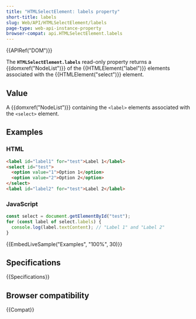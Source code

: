 ```yaml
---
title: "HTMLSelectElement: labels property"
short-title: labels
slug: Web/API/HTMLSelectElement/labels
page-type: web-api-instance-property
browser-compat: api.HTMLSelectElement.labels
---
```


{{APIRef("DOM")}}

The **`HTMLSelectElement.labels`** read-only property returns a
{{domxref("NodeList")}} of the {{HTMLElement("label")}} elements associated with the
{{HTMLElement("select")}} element.

## Value

A {{domxref("NodeList")}} containing the `<label>` elements associated
with the `<select>` element.

## Examples

### HTML

```html
<label id="label1" for="test">Label 1</label>
<select id="test">
  <option value="1">Option 1</option>
  <option value="2">Option 2</option>
</select>
<label id="label2" for="test">Label 2</label>
```

### JavaScript

```js
const select = document.getElementById("test");
for (const label of select.labels) {
  console.log(label.textContent); // "Label 1" and "Label 2"
}
```

{{EmbedLiveSample("Examples", "100%", 30)}}

## Specifications

{{Specifications}}

## Browser compatibility

{{Compat}}
